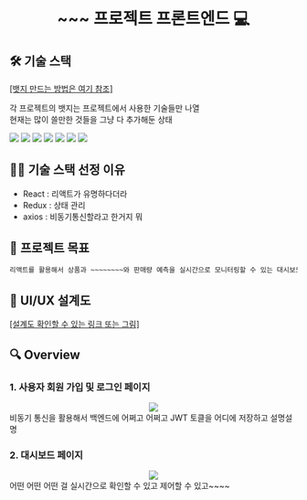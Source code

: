 <h1 align="center">~~~ 프로젝트 프론트엔드 💻 </h1>



## 🛠️ 기술 스택
[[뱃지 만드는 방법은 여기 참조]](https://velog.io/@shlee327/shield.io-%EB%A7%88%ED%81%AC%EB%8B%A4%EC%9A%B4-%EB%B0%B0%EC%A7%80-%EB%A7%8C%EB%93%A4%EA%B8%B0)

각 프로젝트의 뱃지는 프로젝트에서 사용한 기술들만 나열  
현재는 많이 쓸만한 것들을 그냥 다 추가해둔 상태

<img src="https://img.shields.io/badge/HTML5-E34F26?style=round&logo=HTML5&logoColor=white" />  
<img src="https://img.shields.io/badge/CSS3-1572B6?style=round&logo=CSS3&logoColor=white" />
<img src="https://img.shields.io/badge/JS-F7DF1E?style=round&logo=JavaScript&logoColor=white" />
<img src="https://img.shields.io/badge/SpringBoot-6DB33F?style=round&logo=Spring&logoColor=white" />
<img src="https://img.shields.io/badge/Spring Security-6DB33F?style=round&logo=SpringSecurity&logoColor=white" />
<img src="https://img.shields.io/badge/React.js-61DAFB?style=round&logo=React&logoColor=white" />
<img src="https://img.shields.io/badge/Redux-764ABC?style=round&logo=Redux&logoColor=white" />



## 🤹🏻 기술 스택 선정 이유
- React : 리액트가 유명하다더라
- Redux : 상태 관리
- axios : 비동기통신할라고 한거지 뭐


## 📌 프로젝트 목표

```sh
리액트를 활용해서 상품과 ~~~~~~~~와 판매량 예측을 실시간으로 모니터링할 수 있는 대시보드를 구현하였습니다! 리액트를 활용하면서 복잡한 상태 관리는 리덕스로 ~~~~~~    SPA ~~~~~~ 비동기 통신 ~~~~
```


## 📄 UI/UX 설계도

[[설계도 확인할 수 있는 링크 또는 그림]](www.naver.com)



## 🔍 Overview

### 1. 사용자 회원 가입 및 로그인 페이지

<center>
    <img src="./img/pic2.png" />
</center>
비동기 통신을 활용해서 백엔드에 어쩌고 어쩌고 JWT 토클을 어디에 저장하고 설명설명

<br>

### 2. 대시보드 페이지

<center>
    <img src="./img/pic1.png" />
</center>
어떤 어떤 어떤 걸 실시간으로 확인할 수 있고 제어할 수 있고~~~~

<br>

